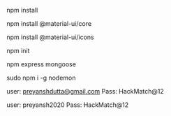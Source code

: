 npm install 

npm install @material-ui/core

npm install @material-ui/icons

npm init

npm express mongoose

sudo npm i -g nodemon

user: preyanshdutta@gmail.com
Pass: HackMatch@12

user: preyansh2020
Pass: HackMatch@12